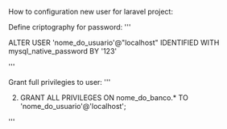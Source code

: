 How to configuration new user for laravel project:

Define criptography for password:
'''

ALTER USER 'nome_do_usuario'@"localhost" IDENTIFIED WITH mysql_native_password BY '123'

'''

Grant full privilegies to user:
'''

2. GRANT ALL PRIVILEGES ON nome_do_banco.* TO 'nome_do_usuario'@'localhost';

'''
